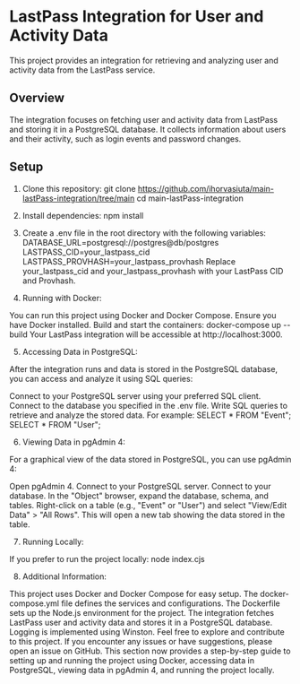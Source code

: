 # LastPass Integration for User and Activity Data

This project provides an integration for retrieving and analyzing user and activity data from the LastPass service.

## Overview

The integration focuses on fetching user and activity data from LastPass and storing it in a PostgreSQL database. It collects information about users and their activity, such as login events and password changes.

## Setup

1. Clone this repository:
   git clone https://github.com/ihorvasiuta/main-lastPass-integration/tree/main
   cd main-lastPass-integration

2. Install dependencies:
   npm install

3. Create a .env file in the root directory with the following variables:
   DATABASE_URL=postgresql://postgres@db/postgres
   LASTPASS_CID=your_lastpass_cid
   LASTPASS_PROVHASH=your_lastpass_provhash
Replace your_lastpass_cid and your_lastpass_provhash with your LastPass CID and Provhash.

4. Running with Docker:

You can run this project using Docker and Docker Compose. Ensure you have Docker installed.
Build and start the containers:
   docker-compose up --build
Your LastPass integration will be accessible at http://localhost:3000.

5.  Accessing Data in PostgreSQL:

After the integration runs and data is stored in the PostgreSQL database, you can access and analyze it using SQL queries:

Connect to your PostgreSQL server using your preferred SQL client.
Connect to the database you specified in the .env file.
Write SQL queries to retrieve and analyze the stored data. For example:
   SELECT * FROM "Event";
   SELECT * FROM "User";

6. Viewing Data in pgAdmin 4:

For a graphical view of the data stored in PostgreSQL, you can use pgAdmin 4:

Open pgAdmin 4.
Connect to your PostgreSQL server.
Connect to your database.
In the "Object" browser, expand the database, schema, and tables.
Right-click on a table (e.g., "Event" or "User") and select "View/Edit Data" > "All Rows". This will open a new tab showing the data stored in the table.

7. Running Locally:

If you prefer to run the project locally:
   node index.cjs

8. Additional Information:

This project uses Docker and Docker Compose for easy setup.
The docker-compose.yml file defines the services and configurations.
The Dockerfile sets up the Node.js environment for the project.
The integration fetches LastPass user and activity data and stores it in a PostgreSQL database.
Logging is implemented using Winston.
Feel free to explore and contribute to this project. If you encounter any issues or have suggestions, please open an issue on GitHub.
This section now provides a step-by-step guide to setting up and running the project using Docker, accessing data in PostgreSQL, viewing data in pgAdmin 4, and running the project locally.
